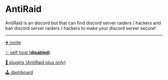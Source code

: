 # AntiRaid

AntiRaid is an discord bot that can find discord server raiders / hackers and ban discord server raiders / hackers to make your discord server secure!

--------------------------------------------------------------------------------------------------------------------------------

[➕ invite](https://discord.com/api/oauth2/authorize?client_id=786240109376176138&permissions=8&scope=bot)

[✨ self host (**__disabled__**)](https://github.com/lgamerlive/the-official-docs/blob/main/antiraid/selfhost.md#self-host)

[🧩 plugins (AntiRaid plus only)](https://github.com/lgamerlive/the-official-docs/tree/main/antiraid/plugins)

[🕹 dashboard](http://lgamervelabs-dashboard.glitch.me/login.html)
